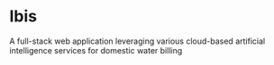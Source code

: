# Ibis
A full-stack web application leveraging various cloud-based artificial intelligence services for domestic water billing